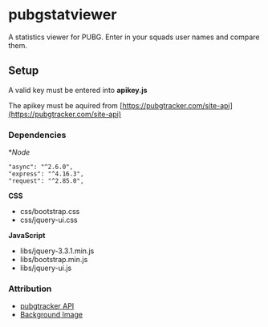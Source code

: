 # pubgstatviewer
A statistics viewer for PUBG. Enter in your squads user names and compare them. 

## Setup

A valid key must be entered into **apikey.js**

The apikey must be aquired from  [https://pubgtracker.com/site-api](https://pubgtracker.com/site-api)

### Dependencies

**Node*

```
"async": "^2.6.0",
"express": "^4.16.3",
"request": "^2.85.0",
```

**CSS**

* css/bootstrap.css
* css/jquery-ui.css

**JavaScript**
* libs/jquery-3.3.1.min.js
* libs/bootstrap.min.js
* libs/jquery-ui.js

### Attribution

* [pubgtracker API](https://pubgtracker.com/site-api)
* [Background Image](http://backgroundcheckall.com/wp-content/uploads/2017/12/player-unknown-battlegrounds-background.jpg)
